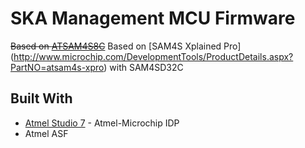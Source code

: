 # SKA Management MCU Firmware

~~Based on [ATSAM4S8C](http://www.microchip.com/wwwproducts/en/ATSAM4S8C)~~
Based on [SAM4S Xplained Pro] (http://www.microchip.com/DevelopmentTools/ProductDetails.aspx?PartNO=atsam4s-xpro) with SAM4SD32C

## Built With

* [Atmel Studio 7](http://www.microchip.com/development-tools/atmel-studio-7) - Atmel-Microchip IDP
* Atmel ASF

